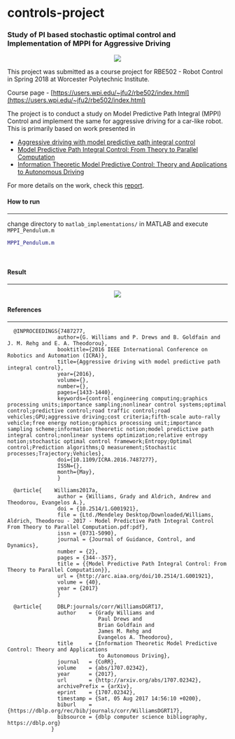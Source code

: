 # controls-project

### Study of PI based stochastic optimal control and Implementation of MPPI for Aggressive Driving

<div align='center'>
  <img src="https://raw.githubusercontent.com/vvrs/MPPIController/master/matlab_implementation/res/anim.gif"/>
</div>


This project was submitted as a course project for RBE502 - Robot Control  in Spring 2018 at Worcester Polytechnic Institute. 

Course page - [https://users.wpi.edu/~jfu2/rbe502/index.html](https://users.wpi.edu/~jfu2/rbe502/index.html)

The project is to conduct a study on Model Predictive Path Integral (MPPI) Control and implement the same for aggressive driving for a car-like robot. This is primarily based on work presented in 

- [Aggressive driving with model predictive path integral control](https://ieeexplore.ieee.org/document/7487277/)
- [Model Predictive Path Integral Control: From Theory to Parallel Computation](https://arc.aiaa.org/doi/abs/10.2514/1.G001921)
- [Information Theoretic Model Predictive Control: Theory and Applications to Autonomous Driving](https://arxiv.org/abs/1707.02342)

For more details on the work, check this [report](https://github.com/vvrs/MPPIController/tree/master/report/report_MPPI.pdf).
<br>

#### How to run
---------------

change directory to `matlab_implementations/` in MATLAB and execute `MPPI_Pendulum.m`

```matlab
MPPI_Pendulum.m
```

<br>

#### Result
-----------

<div align='center'>
  <img src="https://raw.githubusercontent.com/vvrs/MPPIController/master/matlab_implementation/res/states.png"/>
</div>


#### References
-----------
```
  @INPROCEEDINGS{7487277, 
                author={G. Williams and P. Drews and B. Goldfain and J. M. Rehg and E. A. Theodorou}, 
                booktitle={2016 IEEE International Conference on Robotics and Automation (ICRA)}, 
                title={Aggressive driving with model predictive path integral control}, 
                year={2016}, 
                volume={}, 
                number={}, 
                pages={1433-1440}, 
                keywords={control engineering computing;graphics processing units;importance sampling;nonlinear control systems;optimal control;predictive control;road traffic control;road vehicles;GPU;aggressive driving;cost criteria;fifth-scale auto-rally vehicle;free energy notion;graphics processing unit;importance sampling scheme;information theoretic notion;model predictive path integral control;nonlinear systems optimization;relative entropy notion;stochastic optimal control framework;Entropy;Optimal control;Prediction algorithms;Q measurement;Stochastic processes;Trajectory;Vehicles}, 
                doi={10.1109/ICRA.2016.7487277}, 
                ISSN={}, 
                month={May},
                }

  @article{    Williams2017a,
                author = {Williams, Grady and Aldrich, Andrew and Theodorou, Evangelos A.},
                doi = {10.2514/1.G001921},
                file = {Ltd./Mendeley Desktop/Downloaded/Williams, Aldrich, Theodorou - 2017 - Model Predictive Path Integral Control From Theory to Parallel Computation.pdf:pdf},
                issn = {0731-5090},
                journal = {Journal of Guidance, Control, and Dynamics},
                number = {2},
                pages = {344--357},
                title = {{Model Predictive Path Integral Control: From Theory to Parallel Computation}},
                url = {http://arc.aiaa.org/doi/10.2514/1.G001921},
                volume = {40},
                year = {2017}
                }

  @article{     DBLP:journals/corr/WilliamsDGRT17,
                author    = {Grady Williams and
                             Paul Drews and
                             Brian Goldfain and
                             James M. Rehg and
                             Evangelos A. Theodorou},
                title     = {Information Theoretic Model Predictive Control: Theory and Applications
                             to Autonomous Driving},
                journal   = {CoRR},
                volume    = {abs/1707.02342},
                year      = {2017},
                url       = {http://arxiv.org/abs/1707.02342},
                archivePrefix = {arXiv},
                eprint    = {1707.02342},
                timestamp = {Sat, 05 Aug 2017 14:56:10 +0200},
                biburl    = {https://dblp.org/rec/bib/journals/corr/WilliamsDGRT17},
                bibsource = {dblp computer science bibliography, https://dblp.org}
              }
```
